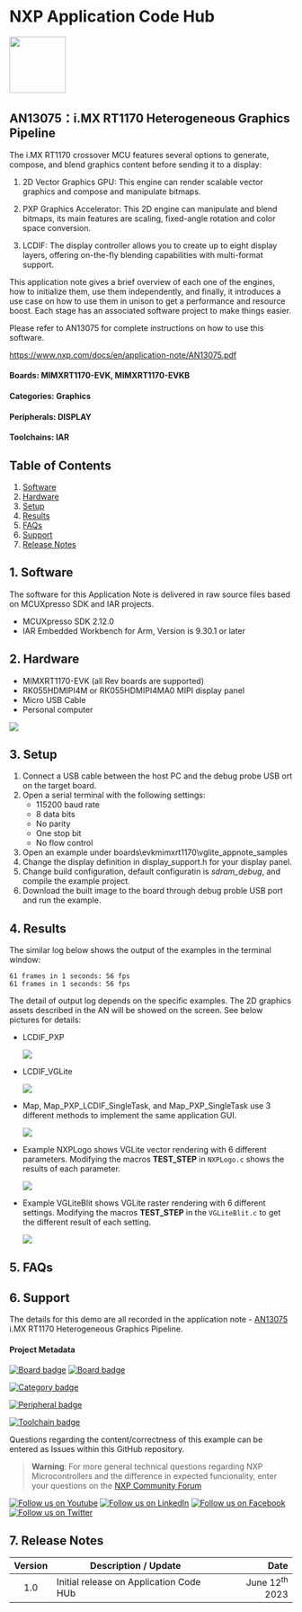 # NXP Application Code Hub
[<img src="https://mcuxpresso.nxp.com/static/icon/nxp-logo-color.svg" width="100"/>](https://www.nxp.com)

## AN13075：i.MX RT1170 Heterogeneous Graphics Pipeline
The i.MX RT1170 crossover MCU features several options to generate, compose, and blend graphics content before sending it to a display: 

1. 2D Vector Graphics GPU: This engine can render scalable vector graphics and compose and manipulate bitmaps. 

1. PXP Graphics Accelerator: This 2D engine can manipulate and blend bitmaps, its main features are scaling, fixed-angle rotation and color space conversion. 

1. LCDIF: The display controller allows you to create up to eight display layers, offering on-the-fly blending capabilities with multi-format support. 

This application note gives a brief overview of each one of the engines, how to initialize them, use them independently, and finally, it introduces a use case on how to use them in unison to get a performance and resource boost. Each stage has an associated software project to make things easier.

Please refer to AN13075 for complete instructions on how to use this software.

https://www.nxp.com/docs/en/application-note/AN13075.pdf

#### Boards: MIMXRT1170-EVK, MIMXRT1170-EVKB
#### Categories: Graphics
#### Peripherals: DISPLAY
#### Toolchains: IAR

## Table of Contents
1. [Software](#step1)
2. [Hardware](#step2)
3. [Setup](#step3)
4. [Results](#step4)
5. [FAQs](#step5) 
6. [Support](#step6)
7. [Release Notes](#step7)

## 1. Software<a name="step1"></a>

The software for this Application Note is delivered in raw source files based on MCUXpresso SDK and IAR projects.

- MCUXpresso SDK 2.12.0
- IAR Embedded Workbench for Arm, Version is 9.30.1 or later

## 2. Hardware<a name="step2"></a>

- MIMXRT1170-EVK (all Rev boards are supported)
- RK055HDMIPI4M or RK055HDMIPI4MA0 MIPI display panel
- Micro USB Cable
- Personal computer

![](./images/imxrt1170_evk.png)

## 3. Setup<a name="step3"></a>
1. Connect a USB cable between the host PC and the debug probe USB ort on the target board.
1. Open a serial terminal with the following settings:
   - 115200 baud rate
   - 8 data bits
   - No parity
   - One stop bit
   - No flow control
1. Open an example under boards\evkmimxrt1170\vglite_appnote_samples
1. Change the display definition in display_support.h for your display panel.
1. Change build configuration, default configuratin is *sdram_debug*, and compile the example project.
1. Download the built image to the board through debug proble USB port and run the example.

## 4. Results<a name="step4"></a>
The similar log below shows the output of the examples in the terminal window:
```
61 frames in 1 seconds: 56 fps
61 frames in 1 seconds: 56 fps
```
The detail of output log depends on the specific examples. The 2D graphics assets described in the AN will be showed on the screen. See below pictures for details:
- LCDIF_PXP

   ![](./images/lcdif_pxp.png)

- LCDIF_VGLite 

   ![](./images/lcdif_vglite.png)

- Map, Map_PXP_LCDIF_SingleTask, and Map_PXP_SingleTask use 3 different methods to implement the same application GUI. 

   ![](./images/map.png)

- Example NXPLogo shows VGLite vector rendering with 6 different parameters. Modifying the macros **TEST_STEP** in `NXPLogo.c` shows the results of each parameter. 

   ![](./images/nxp.png)

- Example VGLiteBlit shows VGLite raster rendering with 6 different settings. Modifying the macros **TEST_STEP** in the `VGLiteBlit.c` to get the different result of each setting. 

   ![](./images/vgliteblit.png)


## 5. FAQs<a name="step5"></a>

## 6. Support<a name="step6"></a>

The details for this demo are all recorded in the application note - [AN13075](https://www.nxp.com/docs/en/application-note/AN13075.pdf) i.MX RT1170 Heterogeneous Graphics Pipeline.

#### Project Metadata
<!----- Boards ----->
[![Board badge](https://img.shields.io/badge/Board-MIMXRT1170&ndash;EVK-blue)](https://github.com/search?q=org%3Anxp-appcodehub+MIMXRT1170-EVK+in%3Areadme&type=Repositories) [![Board badge](https://img.shields.io/badge/Board-MIMXRT1170&ndash;EVKB-blue)](https://github.com/search?q=org%3Anxp-appcodehub+MIMXRT1170-EVKB+in%3Areadme&type=Repositories)

<!----- Categories ----->
[![Category badge](https://img.shields.io/badge/Category-GRAPHICS-yellowgreen)](https://github.com/search?q=org%3Anxp-appcodehub+graphics+in%3Areadme&type=Repositories)

<!----- Peripherals ----->
[![Peripheral badge](https://img.shields.io/badge/Peripheral-DISPLAY-yellow)](https://github.com/search?q=org%3Anxp-appcodehub+display+in%3Areadme&type=Repositories)

<!----- Toolchains ----->
[![Toolchain badge](https://img.shields.io/badge/Toolchain-IAR-orange)](https://github.com/search?q=org%3Anxp-appcodehub+iar+in%3Areadme&type=Repositories)

Questions regarding the content/correctness of this example can be entered as Issues within this GitHub repository.

>**Warning**: For more general technical questions regarding NXP Microcontrollers and the difference in expected funcionality, enter your questions on the [NXP Community Forum](https://community.nxp.com/)

[![Follow us on Youtube](https://img.shields.io/badge/Youtube-Follow%20us%20on%20Youtube-red.svg)](https://www.youtube.com/@NXP_Semiconductors)
[![Follow us on LinkedIn](https://img.shields.io/badge/LinkedIn-Follow%20us%20on%20LinkedIn-blue.svg)](https://www.linkedin.com/company/nxp-semiconductors)
[![Follow us on Facebook](https://img.shields.io/badge/Facebook-Follow%20us%20on%20Facebook-blue.svg)](https://www.facebook.com/nxpsemi/)
[![Follow us on Twitter](https://img.shields.io/badge/Twitter-Follow%20us%20on%20Twitter-white.svg)](https://twitter.com/NXP)

## 7. Release Notes<a name="step7"></a>
| Version | Description / Update                           | Date                        |
|:-------:|------------------------------------------------|----------------------------:|
| 1.0     | Initial release on Application Code HUb        | June 12<sup>th</sup> 2023 |

